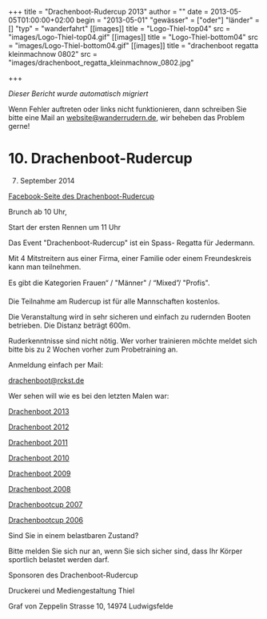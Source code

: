 +++
title = "Drachenboot-Rudercup 2013"
author = ""
date = 2013-05-05T01:00:00+02:00
begin = "2013-05-01"
"gewässer" = ["oder"]
"länder" = []
"typ" = "wanderfahrt"
[[images]]
title = "Logo-Thiel-top04"
src = "images/Logo-Thiel-top04.gif"
[[images]]
title = "Logo-Thiel-bottom04"
src = "images/Logo-Thiel-bottom04.gif"
[[images]]
title = "drachenboot regatta kleinmachnow 0802"
src = "images/drachenboot_regatta_kleinmachnow_0802.jpg"

+++


*Dieser Bericht wurde automatisch migriert*

Wenn Fehler auftreten oder links nicht funktionieren, dann schreiben Sie bitte eine Mail an website@wanderrudern.de, wir beheben das Problem gerne!



# 10. Drachenboot-Rudercup


7. September 2014

[Facebook-Seite des Drachenboot-Rudercup](https:/www.facebook.com/pages/Drachenboot-Rudercup/227683957422818?ref_type=bookmark)

Brunch ab 10 Uhr,

Start der ersten Rennen um 11 Uhr

Das Event "Drachenboot-Rudercup" ist ein Spass- Regatta für Jedermann.

Mit 4 Mitstreitern aus einer Firma, einer Familie oder einem Freundeskreis kann man teilnehmen.

Es gibt die Kategorien Frauen“ / "Männer" / “Mixed”/ "Profis".

Die Teilnahme am Rudercup ist für alle Mannschaften kostenlos.

Die Veranstaltung wird in sehr sicheren und einfach zu rudernden Booten betrieben. Die Distanz beträgt 600m.

Ruderkenntnisse sind nicht nötig. Wer vorher trainieren möchte meldet sich bitte bis zu 2 Wochen vorher zum Probetraining an.

Anmeldung einfach per Mail:

drachenboot@rckst.de

Wer sehen will wie es bei den letzten Malen war:

[Drachenboot 2013](/berichte/2013/drachenboot-rudercup_2013)

[Drachenboot 2012](/berichte/2012/drachenbootcup_2012)

[Drachenboot 2011](/berichte/2011/drachenbootcup_2011)

[Drachenboot 2010](/berichte/2010/drachenbootcup_2010)

[Drachenboot 2009](/berichte/2009/drachenbootcup_2009)

[Drachenboot 2008](/berichte/2008/drachenruderbootcup_2008)

[Drachenbootcup 2007](/berichte/2007/drachenbootcup_2007)

[Drachenbootcup 2006](/berichte/2006/drachenboot2006)

Sind Sie in einem belastbaren Zustand?

Bitte melden Sie sich nur an, wenn Sie sich sicher sind, dass Ihr Körper sportlich belastet werden darf.

Sponsoren des Drachenboot-Rudercup

Druckerei und Mediengestaltung Thiel

Graf von Zeppelin Strasse 10, 14974 Ludwigsfelde